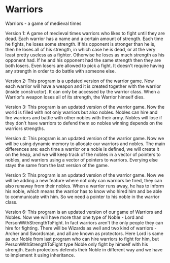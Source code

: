 # Warriors
Warriors - a game of medieval times

Version 1: 
A game of medieval times warriors who likes to fight until they are dead. Each
warrior has a name and a certain amount of strength. Each time he fights, he loses some
strength. If his opponent is stronger than he is, then he loses all of his strength, in
which case he is dead, or at the very least pretty useless as a fighter. Otherwise he
loses as much strength as his opponent had. If he and his opponent had the same strength
then they are both losers. Even losers are allowed to pick a fight. It doesn't require
having any strength in order to do battle with someone else.

Version 2:
This program is a updated version of the warrior game. Now each warrior will have 
a weapon and it is created together with the warrior (inside constructor). It can only be accessed 
by the warrior class. When a Warrior's weapon loses all of its strength, the Warrior himself dies.

Version 3:
This program is an updated version of the warrior game. Now the world is filled
with not only warriors but also nobles. Nobles can hire and fire warriors and battle with
other nobles with their army. Nobles will lose if they don't have warriors to defend them
so nobles winning depends on the warriors strengths.

Version 4:
This program is an updated version of the warrior game. Now we will be using dynamic 
memory to allocate our warriors and nobles. The main differences are: each time a warrior or a 
noble is defined, we will create it on the heap, and we will keep track of the nobles in a vector 
of pointers to nobles, and warriors using a vector of pointers to warriors. Everying else stays 
the same from the last version of the game.

Version 5:
This program is an updated version of the warrior game. Now we will be adding a new feature 
where not only can warriors be fired, they can also runaway from their nobles. When a warrior runs away, 
he has to inform his noble, which means the warrior has to know who hired him and be able to communicate 
with him. So we need a pointer to his noble in the warrior class. 

Version 6:
This program is an updated version of our game of Warriors and Nobles. Now we will 
have more than one type of Noble - Lord and PersonWithStrengthToFight. In fact warriors aren't 
the only people they can hire for fighting. There will be Wizards as well and two kind of 
warriors - Archer and Swordsman, and all are known as protectors. Here Lord is same as our 
Noble from last program who can hire warriors to fight for him, but PersonWithStrengthToFight
type Noble only fight by himself with his strength. Each protectors defends their Noble in 
different way and we have to implement it using inheritance.
